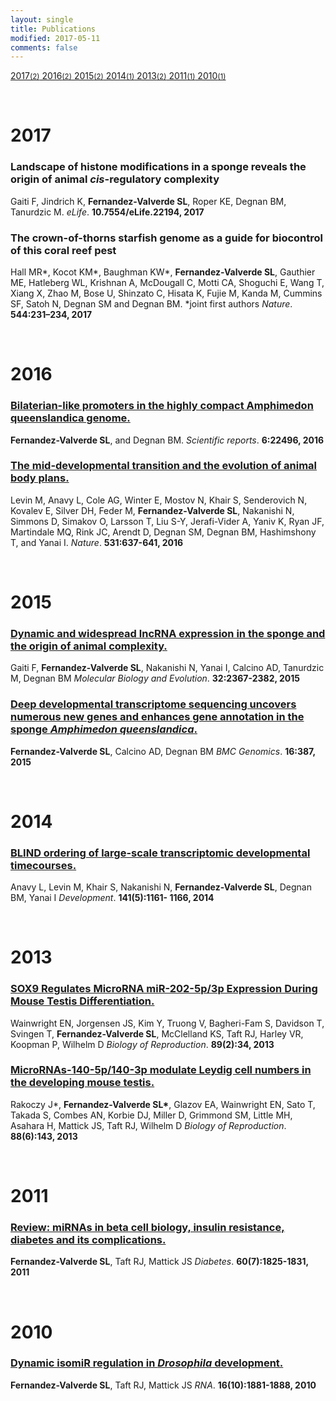 ```yaml
---
layout: single
title: Publications
modified: 2017-05-11
comments: false
---
```


<div class="category-box">
<a href="#2017"><span class="category-item">2017<small>(2)</small></span></a><a href="#2016"><span class="category-item"> 2016<small>(2)</small></span></a><a href="#2015"><span class="category-item"> 2015<small>(2)</small></span></a><a href="#2014"><span class="category-item"> 2014<small>(1)</small></span></a><a href="#2013"><span class="category-item"> 2013<small>(2)</small></span></a><a href="#2011"><span class="category-item"> 2011<small>(1)</small></span></a><a href="#2010"><span class="category-item"> 2010<small>(1)</small></span></a>

</div>

<a name="2017">&nbsp;</a>

<h1>2017</h1>
<div class="pub">
    <h3><a>Landscape of histone modifications in a sponge reveals the origin of animal <i>cis</i>-regulatory complexity</a></h3>
    Gaiti F, Jindrich K, <b>Fernandez-Valverde SL</b>, Roper KE, Degnan BM, Tanurdzic M.
    <i>eLife</i>. <b>10.7554/eLife.22194, 2017</b>
</div>

<div class="pub">
    <h3><a>The crown-of-thorns starfish genome as a guide for biocontrol of this coral reef pest</a></h3> Hall MR*, Kocot KM*, Baughman KW*, <b>Fernandez-Valverde SL</b>, Gauthier ME, Hatleberg WL, Krishnan A, McDougall C, Motti CA, Shoguchi E, Wang T, Xiang X, Zhao M, Bose U, Shinzato C, Hisata K, Fujie M, Kanda M, Cummins SF, Satoh N, Degnan SM and Degnan BM. *joint first authors
    <i>Nature</i>. <b>544:231–234, 2017</b>
</div>

<a name="2016">&nbsp;</a>
<h1>2016</h1>

<div class="pub">
    <h3><a href="http://www.nature.com/articles/srep22496" target="_new">Bilaterian-like promoters in the highly compact Amphimedon queenslandica genome.</a></h3>
    <b>Fernandez-Valverde SL</b>, and Degnan BM.
    <i>Scientific reports</i>. <b>6:22496, 2016</b>
</div>

<div class="pub">
    <h3><a href="http://www.nature.com/nature/journal/v531/n7596/full/nature16994.html" target="_new">The mid-developmental transition and the evolution of animal body plans.</a></h3>
    Levin M, Anavy L, Cole AG, Winter E, Mostov N, Khair S, Senderovich N, Kovalev E, Silver DH, Feder M, <b>Fernandez-Valverde
    SL</b>, Nakanishi N, Simmons D, Simakov O, Larsson T, Liu S-Y, Jerafi-Vider A, Yaniv K, Ryan JF, Martindale MQ, Rink JC, Arendt D, Degnan SM, Degnan BM, Hashimshony T, and Yanai I.
    <i>Nature</i>. <b>531:637-641, 2016</b>
</div>


<a name="2015">&nbsp;</a>
<h1>2015</h1>

<div class="pub">
    <h3><a href="http://mbe.oxfordjournals.org/content/32/9/2367.long" target="_new">Dynamic and widespread lncRNA expression
in the sponge and the origin of animal complexity.</a></h3>
    Gaiti F, <b>Fernandez-Valverde SL</b>, Nakanishi N, Yanai I, Calcino AD, Tanurdzic M, Degnan BM
    <i>Molecular Biology and Evolution</i>. <b>32:2367-2382, 2015</b>
</div>

<div class="pub">
    <h3><a href="http://bmcgenomics.biomedcentral.com/articles/10.1186/s12864-015-1588-z" target="_new">Deep developmental transcriptome sequencing uncovers numerous new genes and enhances gene annotation in the sponge <i>Amphimedon queenslandica</i>.</a></h3>
    <b>Fernandez-Valverde SL</b>, Calcino AD, Degnan BM
    <i>BMC Genomics</i>. <b> 16:387, 2015</b>
</div>


<a name="2014">&nbsp;</a>
<h1>2014</h1>

<div class="pub">
    <h3><a href="http://dev.biologists.org/content/141/5/1161.long" target="_new">BLIND ordering of large-scale transcriptomic developmental timecourses.</a></h3>
    Anavy L, Levin M, Khair S, Nakanishi N,
    <b>Fernandez-Valverde SL</b>, Degnan BM, Yanai I
    <i>Development</i>. <b>141(5):1161- 1166, 2014</b>
</div>


<a name="2013">&nbsp;</a>
<h1>2013</h1>

<div class="pub">
    <h3><a href="http://www.biolreprod.org/content/89/2/34.long" target="_new">SOX9 Regulates MicroRNA miR-202-5p/3p Expression During Mouse Testis Differentiation.</a></h3>
    Wainwright EN, Jorgensen JS, Kim Y, Truong V,
    Bagheri-Fam S, Davidson T, Svingen T,
    <b>Fernandez-Valverde SL</b>, McClelland KS, Taft RJ, Harley VR, Koopman P, Wilhelm D <i>Biology of Reproduction</i>. <b>89(2):34, 2013</b>
</div>

<div class="pub">
    <h3><a href="http://www.biolreprod.org/content/88/6/143.long" target="_new">MicroRNAs-140-5p/140-3p modulate Leydig cell numbers in the developing mouse testis.</a></h3>
    Rakoczy J*, <b>Fernandez-Valverde SL*</b>, Glazov EA, Wainwright EN, Sato T, Takada S, Combes AN, Korbie DJ, Miller D, Grimmond SM, Little MH, Asahara H, Mattick JS, Taft RJ, Wilhelm D <i>Biology of Reproduction</i>. <b>88(6):143, 2013</b>
</div>

<a name="2011">&nbsp;</a>
<h1>2011</h1>

<div class="pub">
    <h3><a href="http://diabetes.diabetesjournals.org/content/60/7/1825.extract" target="_new">Review: miRNAs in beta cell biology, insulin resistance, diabetes and its complications.</a></h3>
    <b>Fernandez-Valverde SL</b>, Taft RJ, Mattick JS <i>Diabetes</i>. <b>60(7):1825-1831, 2011</b>
</div>

<a name="2010">&nbsp;</a>
<h1>2010</h1>

<div class="pub">
    <h3><a href="http://rnajournal.cshlp.org/content/16/10/1881.short" target="_new">Dynamic isomiR regulation in <i>Drosophila</i> development.</a></h3>
    <b>Fernandez-Valverde SL</b>, Taft RJ, Mattick JS
    <i>RNA</i>. <b>16(10):1881-1888, 2010</b>
</div>
